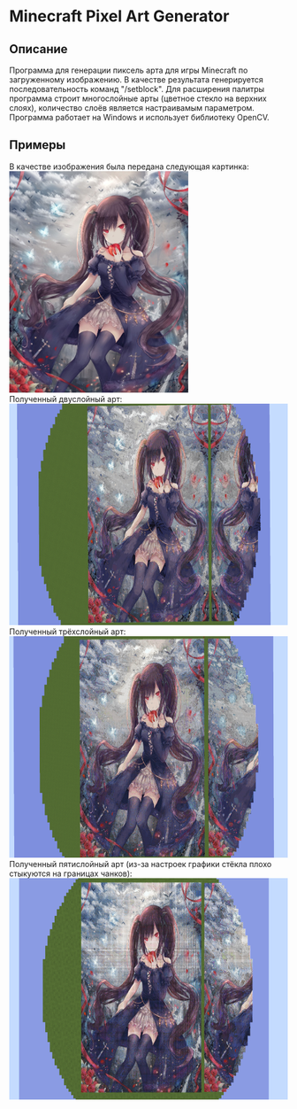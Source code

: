 # Minecraft Pixel Art Generator
## Описание
Программа для генерации пиксель арта для игры Minecraft по загруженному изображению. В качестве результата генерируется последовательность команд "/setblock". 
Для расширения палитры программа строит многослойные арты (цветное стекло на верхних слоях), количество слоёв является настраивамым параметром.  
Программа работает на Windows и использует библиотеку OpenCV. 
## Примеры
В качестве изображения была передана следующая картинка:  
<img src="./assets/original.jpg" alt="original" height="400"/>  
Полученный двуслойный арт:  
<img src="./assets/2layers.png" alt="2 layers" height="400"/>  
Полученный трёхслойный арт:  
<img src="./assets/3layers.png" alt="3 layers" height="400"/>  
Полученный пятислойный арт (из-за настроек графики стёкла плохо стыкуются на границах чанков):  
<img src="./assets/5layers.png" alt="5 layers" height="400"/>  